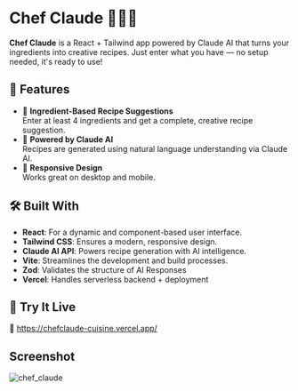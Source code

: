 # Chef Claude 🧑🏻‍🍳

**Chef Claude** is a React + Tailwind app powered by Claude AI that turns your ingredients into creative recipes. Just enter what you have — no setup needed, it's ready to use!

## 🌟 Features

- 🥕 **Ingredient-Based Recipe Suggestions**  
  Enter at least 4 ingredients and get a complete, creative recipe suggestion.
- 🤖 **Powered by Claude AI**  
  Recipes are generated using natural language understanding via Claude AI.
- 📱 **Responsive Design**  
  Works great on desktop and mobile.

## 🛠️ Built With

- **React**: For a dynamic and component-based user interface.
- **Tailwind CSS**: Ensures a modern, responsive design.
- **Claude AI API**: Powers recipe generation with AI intelligence.
- **Vite**: Streamlines the development and build processes.
- **Zod**: Validates the structure of AI Responses
- **Vercel**: Handles serverless backend + deployment

## 🚀 Try It Live

🔗 https://chefclaude-cuisine.vercel.app/

## Screenshot
![chef_claude](https://github.com/user-attachments/assets/2a7f9133-1222-4771-958b-10c4271239fd)
